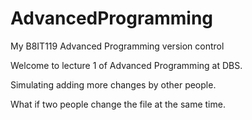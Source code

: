 # AdvancedProgramming
My B8IT119 Advanced Programming version control 

Welcome to lecture 1 of Advanced Programming at DBS.

Simulating adding more changes by other people.

What if two people change the file at the same time.
